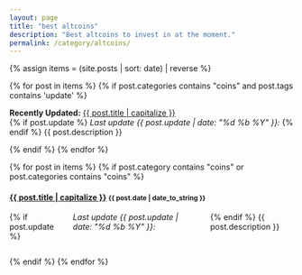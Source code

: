 ```yaml
---
layout: page
title: "best altcoins"
description: "Best altcoins to invest in at the moment."
permalink: /category/altcoins/
---
```



{% assign items = (site.posts | sort: date) | reverse %}


{% for post in items  %}
{% if post.categories contains "coins" and post.tags contains 'update' %}

<p>
 <strong>Recently Updated:</strong> <a href="{{ site.url }}{{ site.baseurl }}{{ post.url }}">{{ post.title | capitalize }}</a>
 <br>
 {% if post.update %}<em> Last update {{ post.update | date: "%d %b %Y" }}: </em>{% endif %} {{ post.description }}
</p>

{% endif %}
{% endfor %}

{% for post in items  %}
{% if post.category contains "coins" or post.categories contains "coins" %}

<h4 class="post">
<strong>
<a href="{{ site.url }}{{ site.baseurl }}{{ post.url }}">{{ post.title | capitalize }}</a>
</strong>
<small>{{ post.date | date_to_string }}</small>
</h4>

<div class="row">
  <div class="nine columns">
  {% if post.update %}<em> Last update {{ post.update | date: "%d %b %Y" }}: </em>{% endif %} {{ post.description }}
  </div>
  <div class="three columns">
    <a target="_blank" href="{{ post.url }}">
      <figure class="thumb">
        <amp-img itemprop="image" src="{{ post.image[0] }}" alt="Altcoin Trading Blog" layout=""
        width="150px" height="80px">
        </amp-img>
      </figure>
    </a>
  </div>
</div>

{% endif %}
{% endfor %}
